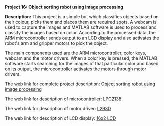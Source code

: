 __Project 16: Object sorting robot using image processing__

__Description:__
This project is a simple bot which classifies objects based on their colour, picks them and places them are required spots. A webcam is used to capture the images and MATLAB software is used to process and classify the images based on color. According to the processed data, the ARM microcontroller sends output to an LCD display and also activates the robot's arm and gripper motors to pick the object.

The main components used are the ARM microcontroller, color keys, webcam and the motor drivers. When a color key is pressed, the MATLAB software starts searching for the images of that particular color and based on its output, the microcontroller activates the motors through motor drivers.

The web link for complete project description: [Object sorting robot using image processing](http://academicscience.co.in/admin/resources/project/paper/f201607171468768115.pdf)

The web link for description of microcontroller: [LPC2138](https://www.alldatasheet.com/view.jsp?Searchword=Lpc2138%20datasheet&gclid=EAIaIQobChMI6Kyk382G6QIVzBWPCh3ykAPREAAYASAAEgLImPD_BwE)

The web link for description of motor driver: [L293D](http://www.ti.com/lit/ds/symlink/l293.pdf)

The web link for description of LCD display: [16x2 LCD]()
